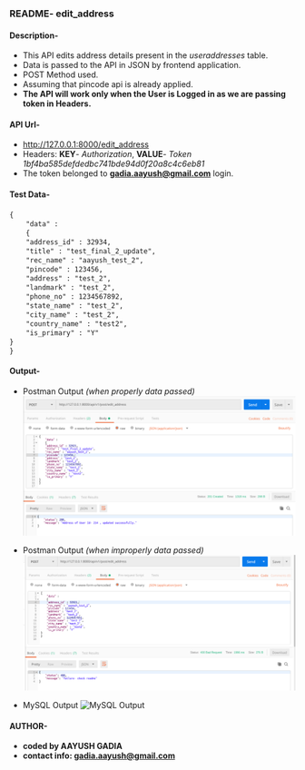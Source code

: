 ### README- edit_address


#### Description-
- This API edits address details present in the *useraddresses* table.
- Data is passed to the API in JSON by frontend application.
- POST Method used.
- Assuming that pincode api is already applied.
- **The API will work only when the User is Logged in as we are passing token in Headers.**


#### API Url-
- http://127.0.0.1:8000/edit_address
- Headers: **KEY**- *Authorization*, **VALUE**- *Token 1bf4ba585defdedbc741bde94d0f20a8c4c6eb81*
- The token belonged to **gadia.aayush@gmail.com** login.


#### Test Data-
	{
		"data" :
		{
		"address_id" : 32934,
		"title" : "test_final_2_update",
	    "rec_name" : "aayush_test_2",
	    "pincode" : 123456,
	    "address" : "test_2",
	    "landmark" : "test_2",
	    "phone_no" : 1234567892,
	    "state_name" : "test_2",
	    "city_name" : "test_2",
	    "country_name" : "test2",
	    "is_primary" : "Y"
	}
	}


#### Output-
- Postman Output *(when properly data passed)*
![Postman Output](snap/output_postman_edit_address_1.png)

- Postman Output *(when improperly data passed)*
![Postman Output](snap/output_postman_edit_address_2.png)

- MySQL Output
![MySQL Output](snap/output_mysql_edit_address_1.png)


#### AUTHOR-
- **coded by AAYUSH GADIA** 
- **contact info: gadia.aayush@gmail.com**
